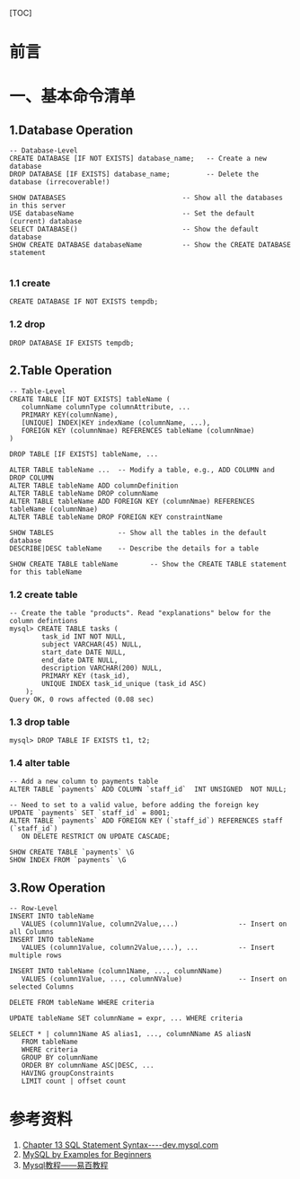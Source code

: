 [TOC]





# 前言



# 一、基本命令清单

## 1.Database Operation

```mysql
-- Database-Level
CREATE DATABASE [IF NOT EXISTS] database_name;   -- Create a new database
DROP DATABASE [IF EXISTS] database_name;         -- Delete the database (irrecoverable!)

SHOW DATABASES                             -- Show all the databases in this server
USE databaseName                           -- Set the default (current) database
SELECT DATABASE()                          -- Show the default database
SHOW CREATE DATABASE databaseName          -- Show the CREATE DATABASE statement
 
```



### 1.1 create

```mysql
CREATE DATABASE IF NOT EXISTS tempdb;
```



### 1.2 drop

```mysql
DROP DATABASE IF EXISTS tempdb;
```











## 2.Table Operation

```mysql
-- Table-Level
CREATE TABLE [IF NOT EXISTS] tableName (
   columnName columnType columnAttribute, ...
   PRIMARY KEY(columnName),
   [UNIQUE] INDEX|KEY indexName (columnName, ...),
   FOREIGN KEY (columnNmae) REFERENCES tableName (columnNmae)
)

DROP TABLE [IF EXISTS] tableName, ...

ALTER TABLE tableName ...  -- Modify a table, e.g., ADD COLUMN and DROP COLUMN
ALTER TABLE tableName ADD columnDefinition
ALTER TABLE tableName DROP columnName
ALTER TABLE tableName ADD FOREIGN KEY (columnNmae) REFERENCES tableName (columnNmae)
ALTER TABLE tableName DROP FOREIGN KEY constraintName

SHOW TABLES                -- Show all the tables in the default database
DESCRIBE|DESC tableName    -- Describe the details for a table

SHOW CREATE TABLE tableName        -- Show the CREATE TABLE statement for this tableName
```



### 1.2 create table

```mysql
-- Create the table "products". Read "explanations" below for the column defintions
mysql> CREATE TABLE tasks (
        task_id INT NOT NULL,
        subject VARCHAR(45) NULL,
        start_date DATE NULL,
        end_date DATE NULL,
        description VARCHAR(200) NULL,
        PRIMARY KEY (task_id),
        UNIQUE INDEX task_id_unique (task_id ASC)
	);
Query OK, 0 rows affected (0.08 sec)
```



### 1.3 drop table

```mysql
mysql> DROP TABLE IF EXISTS t1, t2;
```



### 1.4 alter table

```mysql
-- Add a new column to payments table
ALTER TABLE `payments` ADD COLUMN `staff_id`  INT UNSIGNED  NOT NULL;

-- Need to set to a valid value, before adding the foreign key
UPDATE `payments` SET `staff_id` = 8001;
ALTER TABLE `payments` ADD FOREIGN KEY (`staff_id`) REFERENCES staff (`staff_id`) 
   ON DELETE RESTRICT ON UPDATE CASCADE;
 
SHOW CREATE TABLE `payments` \G
SHOW INDEX FROM `payments` \G
```





## 3.Row Operation

````mysql
-- Row-Level
INSERT INTO tableName 
   VALUES (column1Value, column2Value,...)               -- Insert on all Columns
INSERT INTO tableName 
   VALUES (column1Value, column2Value,...), ...          -- Insert multiple rows
   
INSERT INTO tableName (column1Name, ..., columnNName)
   VALUES (column1Value, ..., columnNValue)              -- Insert on selected Columns

DELETE FROM tableName WHERE criteria

UPDATE tableName SET columnName = expr, ... WHERE criteria

SELECT * | column1Name AS alias1, ..., columnNName AS aliasN 
   FROM tableName
   WHERE criteria
   GROUP BY columnName
   ORDER BY columnName ASC|DESC, ...
   HAVING groupConstraints
   LIMIT count | offset count
````







# 参考资料

1. [Chapter 13 SQL Statement Syntax----dev.mysql.com](https://dev.mysql.com/doc/refman/8.0/en/sql-syntax.html)
2. [MySQL by Examples for Beginners](http://www.ntu.edu.sg/home/ehchua/programming/sql/mysql_beginner.html)
3. [Mysql教程——易百教程](https://www.yiibai.com/mysql/create-drop-database.html)







